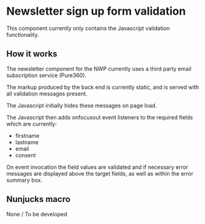 # Newsletter sign up form validation
This component currently only contains the Javascript validation functionality.

## How it works
The newsletter component for the NWP currently uses a third party email subscription service (Pure360).

The markup produced by the back end is currently static, and is served with all validation messages present.

The Javascript initially hides these messages on page load.

The Javascript then adds onfocusout event listeners to the required fields which are currently:
- firstname
- lastname
- email
- consent

On event invocation the field values are validated and if necessary error messages are displayed above the target fields, as well as within the error summary box.

## Nunjucks macro
None / To be developed